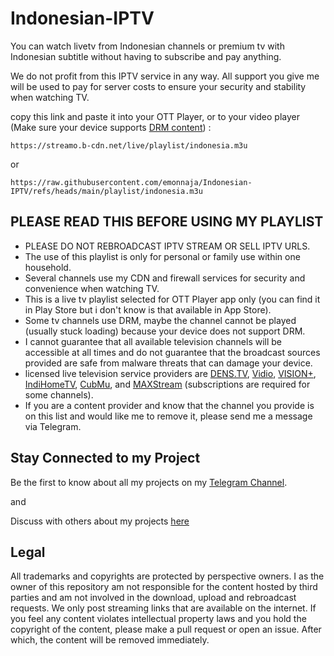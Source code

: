 # Indonesian-IPTV

You can watch livetv from Indonesian channels or premium tv with Indonesian subtitle without having to subscribe and pay anything.

We do not profit from this IPTV service in any way. All support you give me will be used to pay for server costs to ensure your security and stability when watching TV.

copy this link and paste it into your OTT Player, or to your video player (Make sure your device supports [DRM content](https://support.vidio.com/support/solutions/articles/43000656969-apa-itu-drm-)) :

```
https://streamo.b-cdn.net/live/playlist/indonesia.m3u
```
or 
```
https://raw.githubusercontent.com/emonnaja/Indonesian-IPTV/refs/heads/main/playlist/indonesia.m3u
```

## PLEASE READ THIS BEFORE USING MY PLAYLIST

* PLEASE DO NOT REBROADCAST IPTV STREAM OR SELL IPTV URLS.
* The use of this playlist is only for personal or family use within one household.
* Several channels use my CDN and firewall services for security and convenience when watching TV.
* This is a live tv playlist selected for OTT Player app only (you can find it in Play Store but i don't know is that available in App Store).
* Some tv channels use DRM, maybe the channel cannot be played (usually stuck loading) because your device does not support DRM.
* I cannot guarantee that all available television channels will be accessible at all times and do not guarantee that the broadcast sources provided are safe from malware threats that can damage your device.
* licensed live television service providers are [DENS.TV](https://www.dens.tv/tv-local), [Vidio](https://vidio.com/live), [VISION+](https://www.visionplus.id/webclient/#/live), [IndiHomeTV](https://www.indihometv.com/livetv), [CubMu](https://www.cubmu.com/), and [MAXStream](https://maxstream.tv/tv-channels) (subscriptions are required for some channels).
* If you are a content provider and know that the channel you provide is on this list and would like me to remove it, please send me a message via Telegram.


## Stay Connected to my Project
Be the first to know about all my projects on my [Telegram Channel](https://t.me/emonnprjkt).

and

Discuss with others about my projects [here](https://t.me/+sl-jjUJISchkYzM1)


## Legal

All trademarks and copyrights are protected by perspective owners. I as the owner of this repository am not responsible for the content hosted by third parties and am not involved in the download, upload and rebroadcast requests. We only post streaming links that are available on the internet. If you feel any content violates intellectual property laws and you hold the copyright of the content, please make a pull request or open an issue. After which, the content will be removed immediately.

